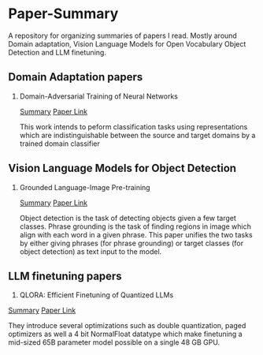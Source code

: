 # Paper-Summary
A repository for organizing summaries of papers I read. Mostly around Domain adaptation, Vision Language Models for Open Vocabulary Object Detection and LLM finetuning. 

## Domain Adaptation papers
1) Domain-Adversarial Training of Neural Networks
 
   [Summary](Domain%20Adaptation%20Papers/Domain-Adversarial%20Training%20of%20Neural%20Networks/Readme.md)   [Paper Link](https://jmlr.org/papers/volume17/15-239/15-239.pdf)

   This work intends to peform classification tasks using representations which are indistinguishable between the source and target domains by a trained domain classifier

## Vision Language Models for Object Detection
1) Grounded Language-Image Pre-training
 
   [Summary](VLM4OVOD/GLIP/Readme.md) [Paper Link](https://openaccess.thecvf.com/content/CVPR2022/papers/Li_Grounded_Language-Image_Pre-Training_CVPR_2022_paper.pdf)
  
   Object detection is the task of detecting objects given a few target classes. Phrase grounding is the task of finding regions in image which align with each word in a given    phrase. This paper unifies the two tasks by either giving phrases (for phrase grounding) or target classes (for object detection) as text input to the model.
 
## LLM finetuning papers
1) QLORA: Efficient Finetuning of Quantized LLMs

[Summary](LlmFinetuning/QLora/Readme.md) [Paper Link](https://openreview.net/pdf?id=OUIFPHEgJU)

They introduce several optimizations such as double quantization, paged optimizers as well a 4 bit NormalFloat datatype which make finetuning a mid-sized 65B parameter model possible on a single 48 GB GPU.

